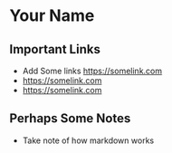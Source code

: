 # Your Name

## Important Links

- Add Some links https://somelink.com
- https://somelink.com
- https://somelink.com

## Perhaps Some Notes

- Take note of how markdown works
